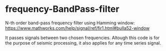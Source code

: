 # frequency-BandPass-filter
N-th order band-pass frequency filter using Hamming window: https://www.mathworks.com/help/signal/ref/fir1.html#bulla52-window

It passes signals between two chosen frequencies.
Altough this code is for the purpose of seismic processing, it also applies for any time series signal.
